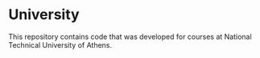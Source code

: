 # University
This repository contains code that was developed for courses at National Technical University of Athens.
